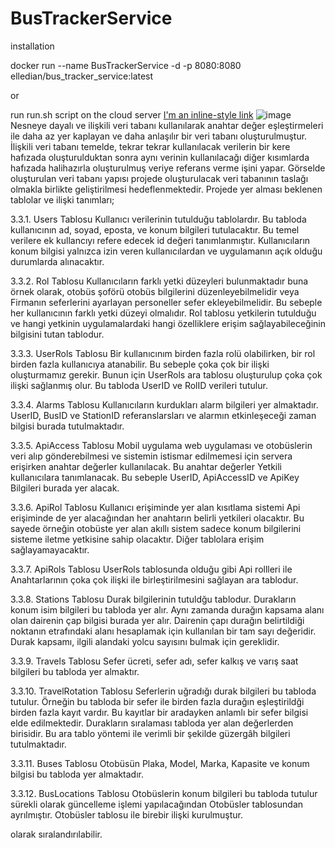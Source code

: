 # BusTrackerService
installation

docker run --name BusTrackerService -d -p 8080:8080 elledian/bus_tracker_service:latest

or 

run run.sh script on the cloud server
[I'm an inline-style link]([https://www.google.com](https://github.com/omerfarukkykc/React-Bus-Tracker))
![image](https://user-images.githubusercontent.com/54690370/196819339-f826753e-ebbc-4082-9dbc-2ae47033521b.png)
Nesneye dayalı ve ilişkili veri tabanı kullanılarak anahtar değer eşleştirmeleri ile daha az yer kaplayan ve daha anlaşılır bir veri tabanı oluşturulmuştur. İlişkili veri tabanı temelde, tekrar tekrar kullanılacak verilerin bir kere hafızada oluşturulduktan sonra aynı verinin kullanılacağı diğer kısımlarda hafızada halihazırla oluşturulmuş veriye referans verme işini yapar. Görselde oluşturulan veri tabanı yapısı projede oluşturulacak veri tabanının taslağı olmakla birlikte geliştirilmesi hedeflenmektedir. Projede yer alması beklenen tablolar ve ilişki tanımları;

3.3.1.	Users Tablosu
Kullanıcı verilerinin tutulduğu tablolardır. Bu tabloda kullanıcının ad, soyad, eposta, ve konum bilgileri tutulacaktır. Bu temel verilere ek kullancıyı refere edecek id değeri tanımlanmıştır. Kullanıcıların konum bilgisi yalnızca izin veren kullanıcılardan ve uygulamanın açık olduğu durumlarda alınacaktır.

3.3.2.	Rol Tablosu
Kullanıcıların farklı yetki düzeyleri bulunmaktadır buna örnek olarak, otobüs şoförü otobüs bilgilerini düzenleyebilmelidir veya Firmanın seferlerini ayarlayan personeller sefer ekleyebilmelidir. Bu sebeple her kullanıcının farklı yetki düzeyi olmalıdır. Rol tablosu yetkilerin tutulduğu ve hangi yetkinin uygulamalardaki hangi özelliklere erişim sağlayabileceğinin bilgisini tutan tablodur.

3.3.3.	UserRols Tablosu
Bir kullanıcınım birden fazla rolü olabilirken, bir rol birden fazla kullanıcıya atanabilir. Bu sebeple çoka çok bir ilişki oluşturmamız gerekir. Bunun için UserRols ara tablosu oluşturulup çoka çok ilişki sağlanmış olur. Bu tabloda UserID ve RolID verileri tutulur.

3.3.4.	Alarms Tablosu
Kullanıcıların kurdukları alarm bilgileri yer almaktadır. UserID, BusID ve StationID referanslarsları ve alarmın etkinleşeceği zaman bilgisi burada tutulmaktadır.

3.3.5.	ApiAccess Tablosu
Mobil uygulama web uygulaması ve otobüslerin veri alıp gönderebilmesi ve sistemin istismar edilmemesi için servera erişirken anahtar değerler kullanılacak. Bu anahtar değerler Yetkili kullanıcılara tanımlanacak. Bu sebeple UserID, ApiAccessID ve ApiKey Bilgileri burada yer alacak. 

3.3.6.	ApiRol Tablosu
Kullanıcı erişiminde yer alan kısıtlama sistemi Api erişiminde de yer alacağından her anahtarın belirli yetkileri olacaktır. Bu sayede örneğin otobüste yer alan akıllı sistem sadece konum bilgilerini sisteme iletme yetkisine sahip olacaktır. Diğer tablolara erişim sağlayamayacaktır.

3.3.7.	ApiRols Tablosu
UserRols tablosunda olduğu gibi Api rollleri ile Anahtarlarının çoka çok ilişki ile birleştirilmesini sağlayan ara tablodur.



3.3.8.	Stations Tablosu
Durak bilgilerinin tutuldğu tablodur. Durakların konum isim bilgileri bu tabloda yer alır. Aynı zamanda durağın kapsama alanı olan dairenin çap bilgisi burada yer alır. Dairenin çapı durağın belirtildiği noktanın etrafındaki alanı hesaplamak için kullanılan bir tam sayı değeridir. Durak kapsamı, ilgili alandaki yolcu sayısını bulmak için gereklidir. 

3.3.9.	Travels Tablosu
Sefer ücreti, sefer adı, sefer kalkış ve varış saat bilgileri bu tabloda yer almaktır.

3.3.10.	TravelRotation Tablosu
Seferlerin uğradığı durak bilgileri bu tabloda tutulur. Örneğin bu tabloda bir sefer ile birden fazla durağın eşleştirildği birden fazla kayıt vardır. Bu kayıtlar bir aradayken anlamlı bir sefer bilgisi elde edilmektedir. Durakların sıralaması tabloda yer alan değerlerden birisidir. Bu ara tablo yöntemi ile verimli bir şekilde güzergâh bilgileri tutulmaktadır.

3.3.11.	Buses Tablosu
Otobüsün Plaka, Model, Marka, Kapasite ve konum bilgisi bu tabloda yer almaktadır. 

3.3.12.	BusLocations Tablosu
Otobüslerin konum bilgileri bu tabloda tutulur sürekli olarak güncelleme işlemi yapılacağından Otobüsler tablosundan ayrılmıştır. Otobüsler tablosu ile birebir ilişki kurulmuştur.

olarak sıralandırılabilir.

